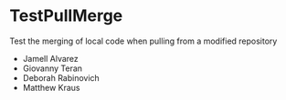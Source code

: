 # TestPullMerge
Test the merging of local code when pulling from a modified repository
* Jamell Alvarez
* Giovanny Teran
* Deborah Rabinovich
* Matthew Kraus
